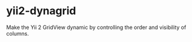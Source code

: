 yii2-dynagrid
=============

Make the Yii 2 GridView dynamic by controlling the order and visibility of columns.
